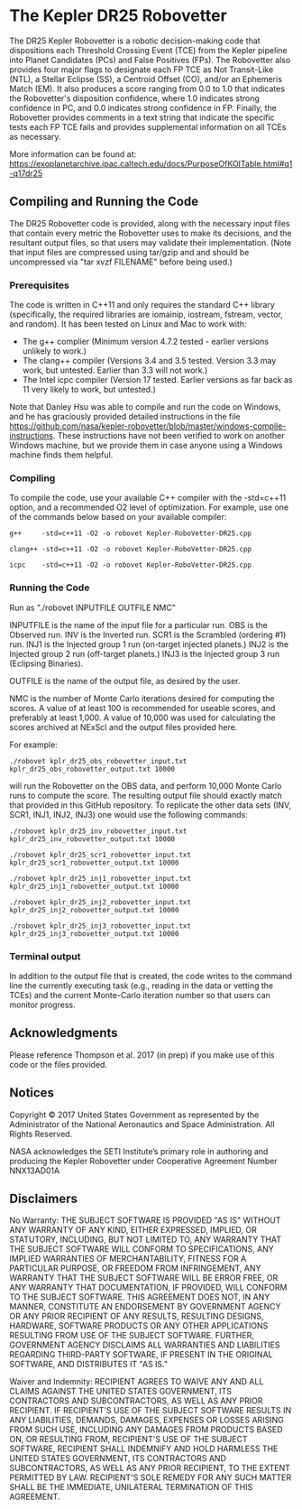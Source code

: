 # The Kepler DR25 Robovetter

The DR25 Kepler Robovetter is a robotic decision-making code that dispositions each Threshold Crossing Event (TCE) from the Kepler pipeline into Planet Candidates (PCs) and False Positives (FPs). The Robovetter also provides four major flags to designate each FP TCE as Not Transit-Like (NTL), a Stellar Eclipse (SS), a Centroid Offset (CO), and/or an Ephemeris Match (EM). It also produces a score ranging from 0.0 to 1.0 that indicates the Robovetter's disposition confidence, where 1.0 indicates strong confidence in PC, and 0.0 indicates strong confidence in FP. Finally, the Robovetter provides comments in a text string that indicate the specific tests each FP TCE fails and provides supplemental information on all TCEs as necessary.

More information can be found at: https://exoplanetarchive.ipac.caltech.edu/docs/PurposeOfKOITable.html#q1-q17dr25


## Compiling and Running the Code

The DR25 Robovetter code is provided, along with the necessary input files that contain every metric the Robovetter uses to make its decisions, and the resultant output files, so that users may validate their implementation. (Note that input files are compressed using tar/gzip and and should be uncompressed via "tar xvzf FILENAME" before being used.)


### Prerequisites

The code is written in C++11 and only requires the standard C++ library (specifically, the required libraries are iomainip, iostream, fstream, vector, and random). It has been tested on Linux and Mac to work with:
  - The g++ complier (Minimum version 4.7.2 tested - earlier versions unlikely to work.)
  - The clang++ compiler (Versions 3.4 and 3.5 tested. Version 3.3 may work, but untested. Earlier than 3.3 will not work.)
  - The Intel icpc compiler (Version 17 tested. Earlier versions as far back as 11 very likely to work, but untested.)

Note that Danley Hsu was able to compile and run the code on Windows, and he has graciously provided detailed instructions in the file https://github.com/nasa/kepler-robovetter/blob/master/windows-compile-instructions. These instructions have not been verified to work on another Windows machine, but we provide them in case anyone using a Windows machine finds them helpful.


### Compiling

To compile the code, use your available C++ compiler with the -std=c++11 option, and a recommended O2 level of optimization. For example, use one of the commands below based on your available compiler:

```
g++     -std=c++11 -O2 -o robovet Kepler-RoboVetter-DR25.cpp
```
```
clang++ -std=c++11 -O2 -o robovet Kepler-RoboVetter-DR25.cpp
```
```
icpc    -std=c++11 -O2 -o robovet Kepler-RoboVetter-DR25.cpp
```

### Running the Code

Run as "./robovet INPUTFILE  OUTFILE  NMC"

INPUTFILE is the name of the input file for a particular run. OBS is the Observed run. INV is the Inverted run. SCR1 is the Scrambled (ordering #1) run. INJ1 is the Injected group 1 run (on-target injected planets.) INJ2 is the Injected group 2 run (off-target planets.) INJ3 is the Injected group 3 run (Eclipsing Binaries).

OUTFILE is the name of the output file, as desired by the user.

NMC is the number of Monte Carlo iterations desired for computing the scores. A value of at least 100 is recommended for useable scores, and preferably at least 1,000. A value of 10,000 was used for calculating the scores archived at NExScI and the output files provided here.

For example:

```
./robovet kplr_dr25_obs_robovetter_input.txt kplr_dr25_obs_robovetter_output.txt 10000
```

will run the Robovetter on the OBS data, and perform 10,000 Monte Carlo runs to compute the score. The resulting output file should exactly match that provided in this GitHub repository. To replicate the other data sets (INV, SCR1, INJ1, INJ2, INJ3) one would use the following commands:

```
./robovet kplr_dr25_inv_robovetter_input.txt kplr_dr25_inv_robovetter_output.txt 10000
```
```
./robovet kplr_dr25_scr1_robovetter_input.txt kplr_dr25_scr1_robovetter_output.txt 10000
```
```
./robovet kplr_dr25_inj1_robovetter_input.txt kplr_dr25_inj1_robovetter_output.txt 10000
```
```
./robovet kplr_dr25_inj2_robovetter_input.txt kplr_dr25_inj2_robovetter_output.txt 10000
```
```
./robovet kplr_dr25_inj3_robovetter_input.txt kplr_dr25_inj3_robovetter_output.txt 10000
```


### Terminal output

In addition to the output file that is created, the code writes to the command line the currently executing task (e.g., reading in the data or vetting the TCEs) and the current Monte-Carlo iteration number so that users can monitor progress.


## Acknowledgments

Please reference Thompson et al. 2017 (in prep) if you make use of this code or the files provided.


## Notices

Copyright © 2017 United States Government as represented by the Administrator of the National Aeronautics and Space Administration. All Rights Reserved.

NASA acknowledges the SETI Institute’s primary role in authoring and producing the Kepler Robovetter under Cooperative Agreement Number NNX13AD01A


## Disclaimers

No Warranty: THE SUBJECT SOFTWARE IS PROVIDED "AS IS" WITHOUT ANY WARRANTY OF ANY KIND, EITHER EXPRESSED, IMPLIED, OR STATUTORY, INCLUDING, BUT NOT LIMITED TO, ANY WARRANTY THAT THE SUBJECT SOFTWARE WILL CONFORM TO SPECIFICATIONS, ANY IMPLIED WARRANTIES OF MERCHANTABILITY, FITNESS FOR A PARTICULAR PURPOSE, OR FREEDOM FROM INFRINGEMENT, ANY WARRANTY THAT THE SUBJECT SOFTWARE WILL BE ERROR FREE, OR ANY WARRANTY THAT DOCUMENTATION, IF PROVIDED, WILL CONFORM TO THE SUBJECT SOFTWARE. THIS AGREEMENT DOES NOT, IN ANY MANNER, CONSTITUTE AN ENDORSEMENT BY GOVERNMENT AGENCY OR ANY PRIOR RECIPIENT OF ANY RESULTS, RESULTING DESIGNS, HARDWARE, SOFTWARE PRODUCTS OR ANY OTHER APPLICATIONS RESULTING FROM USE OF THE SUBJECT SOFTWARE. FURTHER, GOVERNMENT AGENCY DISCLAIMS ALL WARRANTIES AND LIABILITIES REGARDING THIRD-PARTY SOFTWARE, IF PRESENT IN THE ORIGINAL SOFTWARE, AND DISTRIBUTES IT "AS IS."

Waiver and Indemnity: RECIPIENT AGREES TO WAIVE ANY AND ALL CLAIMS AGAINST THE UNITED STATES GOVERNMENT, ITS CONTRACTORS AND SUBCONTRACTORS, AS WELL AS ANY PRIOR RECIPIENT. IF RECIPIENT'S USE OF THE SUBJECT SOFTWARE RESULTS IN ANY LIABILITIES, DEMANDS, DAMAGES, EXPENSES OR LOSSES ARISING FROM SUCH USE, INCLUDING ANY DAMAGES FROM PRODUCTS BASED ON, OR RESULTING FROM, RECIPIENT'S USE OF THE SUBJECT SOFTWARE, RECIPIENT SHALL INDEMNIFY AND HOLD HARMLESS THE UNITED STATES GOVERNMENT, ITS CONTRACTORS AND SUBCONTRACTORS, AS WELL AS ANY PRIOR RECIPIENT, TO THE EXTENT PERMITTED BY LAW. RECIPIENT'S SOLE REMEDY FOR ANY SUCH MATTER SHALL BE THE IMMEDIATE, UNILATERAL TERMINATION OF THIS AGREEMENT.
